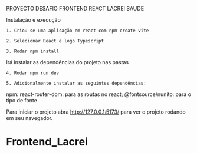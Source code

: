 PROYECTO DESAFIO FRONTEND REACT LACREI SAUDE

Instalação e execução

    1. Criou-se uma aplicação em react com npm create vite

    2. Selecionar React e logo Typescript

    3. Rodar npm install

Irá instalar as dependências do projeto nas pastas

    4. Rodar npm run dev

    5. Adicionalmente instalar as seguintes dependências:

npm: react-router-dom: para as routas no react; @fontsource/nunito: para o tipo de fonte

Para iniciar o projeto abra http://127.0.0.1:5173/ para ver o projeto rodando em seu navegador.

# Frontend_Lacrei
